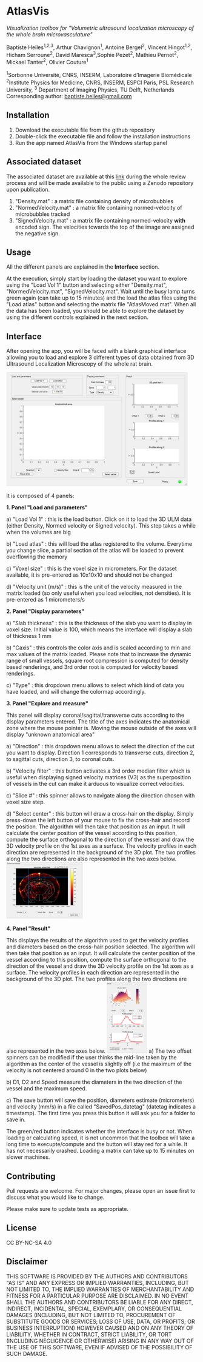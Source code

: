 
# AtlasVis
*Visualization toolbox for "Volumetric ultrasound localization microscopy of the whole brain microvasculature"*

Baptiste Heiles<sup>1,2,3</sup>, Arthur Chavignon<sup>1</sup>, Antoine Bergel<sup>2</sup>, Vincent Hingot<sup>1,2</sup>, Hicham Serroune<sup>2</sup>, David Maresca<sup>3</sup>,Sophie Pezet<sup>2</sup>, Mathieu Pernot<sup>2</sup>, Mickael Tanter<sup>2</sup>, Olivier Couture<sup>1</sup>
  
<sup>1</sup>Sorbonne Université, CNRS, INSERM, Laboratoire d’Imagerie Biomédicale 
<sup>2</sup>Institute Physics for Medicine, CNRS, INSERM, ESPCI Paris, PSL Research University, 
<sup>3</sup> Department of Imaging Physics, TU Delft, Netherlands
Corresponding author: baptiste.heiles@gmail.com


## Installation

1. Download the executable file from the github repository
2. Double-click the executable file and follow the installation instructions
3. Run the app named AtlasVis from the Windows startup panel

## Associated dataset
The associated dataset are available at this [link](https://surfdrive.surf.nl/files/index.php/s/l5hS19lQxbqA5vf) during the whole review process and will be made available to the public using a Zenodo repository upon publication.
1. "Density.mat" : a matrix file containing density of microbubbles
3. "NormedVelocity.mat" : a matrix file containing normed-velocity of microbubbles tracked
4. "SignedVelocity.mat" : a matrix file containing normed-velocity <b>with</b> encoded sign. The velocities towards the top of the image are assigned the negative sign.

## Usage
All the different panels are explained in the <b>Interface</b> section.

At the execution, simply start by loading the dataset you want to explore using the "Load Vol 1" button and selecting either "Density.mat", "NormedVelocity.mat", "SignedVelocity.mat". Wait until the busy lamp turns green again (can take up to 15 minutes) and the load the atlas files using the "Load atlas" button and selecting the matrix file "AtlasMoved.mat". When all the data has been loaded, you should be able to explore the dataset by using the different controls explained in the next section.


## Interface
After opening the app, you will be faced with a blank graphical interface allowing you to load and explore 3 different types of data obtained from 3D Ultrasound Localization Microscopy of the whole rat brain.
  
<a href="https://github.com/bheiles/AtlasVis/blob/main/Images/initialization.png"><img src="https://github.com/bheiles/AtlasVis/blob/main/Images/initialization.png" width="478" height="300"/></a>

It is composed of 4 panels:

<b>1. Panel "Load and parameters"</b>

  a) "Load Vol 1" : this is the load button. Click on it to load the 3D ULM data (either  Density, Normed velocity or Signed velocity). This step takes a while when the volumes are big
  
  b) "Load atlas" : this will load the atlas registered to the volume. Everytime you change slice, a partial section of the atlas will be loaded to prevent overflowing the memory
  
  c) "Voxel size" : this is the voxel size in micrometers. For the dataset available, it is pre-entered as 10x10x10 and should not be changed
  
  d) "Velocity unit (m/s)" : this is the unit of the velocity measured in the matrix loaded (so only useful when you load velocities, not densities). It is pre-entered as 1 micrometers/s
  
<b>2. Panel "Display parameters"</b>

  a) "Slab thickness" : this is the thickness of the slab you want to display in voxel size. Initial value is 100, which means the interface will display a slab of thickness 1 mm
  
  b) "Caxis" : this controls the color axis and is scaled according to min and max values of the matrix loaded. Please note that to increase the dynamic range of small vessels, square root compression is computed for density based renderings, and 3rd order root is computed for velocity based renderings.
  
  c) "Type" : this dropdown menu allows to select which kind of data you have loaded, and will change the colormap accordingly.
  
<b>3. Panel "Explore and measure"</b>

  This panel will display coronal/sagittal/transverse cuts according to the display parameters entered. The title of the axes indicates the anatomical zone where the mouse pointer is. Moving the mouse outside of the axes will display "unknown anatomical area"
  
  a) "Direction" : this dropdown menu allows to select the direction of the cut you want to display. Direction 1 corresponds to transverse cuts, direction 2, to sagittal cuts, direction 3, to coronal cuts.
  
  b) "Velocity filter" : this button activates a 3rd order median filter which is useful when displaying signed velocity matrices (V3) as the superposition of vessels in the cut can make it arduous to visualize correct velocities.
  
  c) "Slice #" : this spinner allows to navigate along the direction chosen with voxel size step.
  
  d) "Select center" : this button will draw a cross-hair on the display. Simply press-down the left button of your mouse to fix the cross-hair and record the position. The algorithm will then take that position as an input. It will calculate the center position of the vessel according to this position, compute the surface orthogonal to the direction of the vessel and draw the 3D velocity profile on the 1st axes as a surface. The velocity profiles in each direction are represented in the background of the 3D plot. The two profiles along the two directions are also represented in the two axes below.
  <a href="https://github.com/bheiles/AtlasVis/blob/main/Images/crosshair.PNG"><img src="https://github.com/bheiles/AtlasVis/blob/main/Images/crosshair.PNG" width="202" height="150"/></a>
  
<b>4. Panel "Result"</b>

  This displays the results of the algorithm used to get the velocity profiles and diameters based on the cross-hair position selected. The algorithm will then take that position as an input. It will calculate the center position of the vessel according to this position, compute the surface orthogonal to the direction of the vessel and draw the 3D velocity profile on the 1st axes as a surface. The velocity profiles in each direction are represented in the background of the 3D plot. The two profiles along the two directions are also represented in the two axes below.
   <a href="https://github.com/bheiles/AtlasVis/blob/main/Images/result.PNG"><img src="https://github.com/bheiles/AtlasVis/blob/main/Images/result.PNG" width="107" height="187"/></a>
  a) The two offset spinners can be modified if the user thinks the mid-line taken by the algorithm as the center of the vessel is slightly off (i.e the maximum of the velocity is not centered around 0 in the two plots below)
  
  b) D1, D2 and Speed measure the diameters in the two direction of the vessel and the maximum speed.

  c) The save button will save the position, diameters estimate (micrometers) and velocity (mm/s) in a file called "SavedPos_datetag" (datetag indicates a timestamp). The first time you press this button it will ask you for a folder to save in.
  
The green/red button indicates whether the interface is busy or not. When loading or calculating speed, it is not uncommon that the toolbox will take a long time to execupte/compute and the button will stay red for a while. It has not necessarily crashed. Loading a matrix can take up to 15 minutes on slower machines.

## Contributing
Pull requests are welcome. For major changes, please open an issue first to discuss what you would like to change.

Please make sure to update tests as appropriate.

## License
CC BY-NC-SA 4.0


## Disclaimer

THIS SOFTWARE IS PROVIDED BY THE AUTHORS AND CONTRIBUTORS "AS IS" AND ANY EXPRESS OR IMPLIED WARRANTIES, INCLUDING, BUT NOT LIMITED TO, THE IMPLIED WARRANTIES OF MERCHANTABILITY AND FITNESS FOR A PARTICULAR PURPOSE ARE DISCLAIMED. IN NO EVENT SHALL THE AUTHORS AND CONTRIBUTORS BE LIABLE FOR ANY DIRECT, INDIRECT, INCIDENTAL, SPECIAL, EXEMPLARY, OR CONSEQUENTIAL DAMAGES (INCLUDING, BUT NOT LIMITED TO, PROCUREMENT OF SUBSTITUTE GOODS OR SERVICES; LOSS OF USE, DATA, OR PROFITS; OR BUSINESS INTERRUPTION) HOWEVER CAUSED AND ON ANY THEORY OF LIABILITY, WHETHER IN CONTRACT, STRICT LIABILITY, OR TORT (INCLUDING NEGLIGENCE OR OTHERWISE) ARISING IN ANY WAY OUT OF THE USE OF THIS SOFTWARE, EVEN IF ADVISED OF THE POSSIBILITY OF SUCH DAMAGE.
